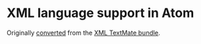 # XML language support in Atom

Originally [converted](http://atom.io/docs/latest/converting-a-text-mate-bundle)
from the [XML TextMate bundle](https://github.com/textmate/xml.tmbundle).
